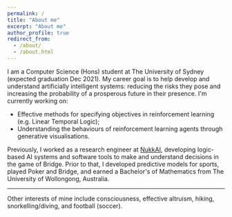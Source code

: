 ```yaml
---
permalink: /
title: "About me"
excerpt: "About me"
author_profile: true
redirect_from: 
  - /about/
  - /about.html
---
```


I am a Computer Science (Hons) student at The University of Sydney (expected graduation Dec 2021). My career goal is to help develop and understand artificially intelligent systems: reducing the risks they pose and increasing the probability of a prosperous future in their presence. I'm currently working on:
- Effective methods for specifying objectives in reinforcement learning (e.g. Linear Temporal Logic);
- Understanding the behaviours of reinforcement learning agents through generative visualisations.

Previously, I worked as a research engineer at [NukkAI](https://nukk.ai), developing logic-based AI systems and software tools to make and understand decisions in the game of Bridge. Prior to that, I developed predictive models for sports, played Poker and Bridge, and earned a Bachelor's of Mathematics from The University of Wollongong, Australia.

---
Other interests of mine include consciousness, effective altruism, hiking, snorkelling/diving, and football (soccer).
 